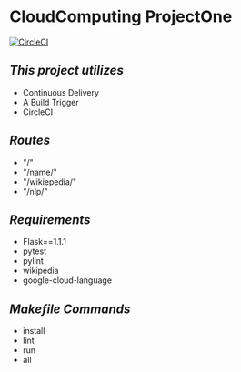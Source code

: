 # CloudComputing ProjectOne

[![CircleCI](https://circleci.com/gh/jhagg26/CloudComputing_Project1.svg?style=svg)](https://circleci.com/gh/jhagg26/CloudComputing_Project1)

<html>
    <h2><i>This project utilizes</i></h2>
        <ul>
            <li>Continuous Delivery</li>
            <li>A Build Trigger</li>
            <li>CircleCI</li>
        </ul>
        <h2><i>Routes</i></h2>
        <ul>
            <li>"/"</li>
            <li>"/name/<value>"</li>
            <li>"/wikiepedia/<company>"</li>
            <li>"/nlp/<company>"</li>
        </ul>
    <h2><i>Requirements</i></h2>
        <ul>
            <li>Flask==1.1.1</li>
            <li>pytest</li>
            <li>pylint</li>
            <li>wikipedia</li>
            <li>google-cloud-language</li>
        </ul>
    <h2><i>Makefile Commands</i></h2>
        <ul>
            <li>install</li>
            <li>lint</li>
            <li>run</li>
            <li>all</li>
        </ul>
    </header>
</html>
